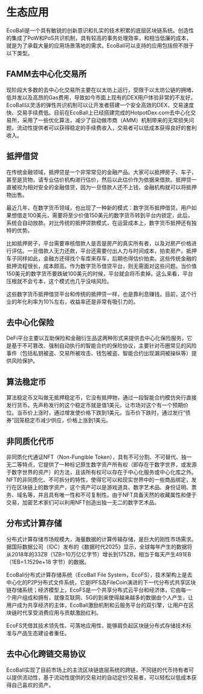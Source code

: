 # 生态应用

EcoBall是一个具有敏锐的创新意识和扎实的技术积累的底层区块链系统。创造性的集成了PoW和PoS共识机制，具有较高的事务处理效率，和相当低廉的成本，就是为了承载大量的应用场景落地的需求。EcoBall可以支持的应用包括但不限于以下类型。

## FAMM去中心化交易所

现阶段大多数的去中心化交易所主要在以太坊上运行，受限于以太坊公链的拥堵、低并发以及高昂的Gas费用，导致如今市面上现有的DEX用户体验非常的不友好。EcoBall以灵活的弹性共识机制可以让开发者搭建一个安全高效的DEX，交易速度快、交易手续费低。目前在EcoBall上已经搭建完成的HotpotDex.com去中心化交易所，采用了一些优化算法，减少了自动做市商（AMM）机制带来的无常损失问题。流动性提供者可以获得稳定的手续费收入，交易者可以低成本获得良好的套利收入。

## 抵押借贷

在传统金融领域，抵押贷是一个非常常见的金融产品。大家可以抵押房子、车子，甚至是货物，请专业估价机构进行估价，然后以此估价作为依据来借款。抵押贷一直被视为相对安全的金融借贷，因为一旦借款人还不上钱，金融机构就可以将抵押物出售。

最近几年，在数字货币领域，也出现了一种新的模式：数字货币抵押借贷。用户如果想借走100美元，需要将至少价值150美元的数字货币转到平台内锁定，此后，系统会自动放款。对比传统的抵押贷款模式，在运营成本上，数字货币抵押还有独特的优势。

比如抵押房子，平台需要审核借款人是否是房产的真实所有者，以及对房产价格进行评估。一旦借款人无力还款，平台还需要付出人力与时间成本，拍卖房产。抵押车子同样如此，金融方还得找个车库来存车，后期也得估价拍卖。这些传统金融的抵押流程很长，成本颇高。作为数字货币借贷平台，则无需面对这些问题。当价值150美元的数字货币要跌破100美元的时候，平台就会将币卖掉。这么来看，平台压根就不会亏本，这个模式也几乎没啥风险。

这些数字货币抵押借贷平台和传统的抵押贷一样，也是靠利息赚钱。目前，这个行业的年化利率为10%左右，收益率还是非常有吸引力的。

## 去中心化保险

DeFi平台主要以互助保险和金融衍生品这两种形式来提供去中心化保险服务，它是基于不可篡改、强制自动执行的智能合约的保险协议，主要针对币圈常见的风险事件（包括私钥被盗、交易所被攻击、钱包被盗、智能合约出现漏洞被操纵等）提供风险保护。

## 算法稳定币

算法稳定币又叫做无抵押稳定币，它没有抵押物，通过一段智能合约模仿央行直接发行货币。先声称发行的这个稳定币就是值1美元，让市场对这个有一个预期价位。当币价上涨时，通过增发使价格下跌到1美元。当币价下跌时，通过发行“债券”回笼稳定币减少供应，价格上涨到1美元。

## 非同质化代币

非同质化代通证NFT（Non-Fungible Token），具有不可分割、不可替代、独一无二等特点，它提供了一种标记原生数字资产所有权（即存在于数字世界，或发源于数字世界的资产）的方法，且该所有权可以存在于中心化服务或中心化库之外。NFT的非同质化、不可拆分的特性，使得它可以和现实世界中的一些商品绑定，发行在区块链上的数字资产，这个资产可以是游戏道具、数字艺术品、身份证明、票务、域名等，并且具有唯一性和不可复制性。由于NFT具备天然的收藏属性和便于交易，加密艺术家们可以利用NFT创造出独一无二的数字艺术品。

## 分布式计算存储

分布式计算存储市场规模大，海量数据的计算传输存储，是巨大的刚性市场需求。据国际数据公司（IDC）发布的《数据时代2025》显示，全球每年产生的数据将从2018年的33ZB（1ZB=10万亿亿字节）增长到175ZB，相当于每天产生491EB（1EB=1.1529e+18 字节）的数据。

EcoBall分布式计算存储系统（EcoBall File System，EcoFS），技术架构上是去中心化的P2P分布式文件系统，它是IPFS及FileCoin演进的下一代分布式共享区块链存储系统；经济模型上，EcoFS是一个共享分布式云平台和经济体，它由每一个用户组成和拥有，就像互联网、5G的到来使得越来越多的数据由个人产生，让用户成为共享经济的主体，EcoBall激励机制和云服务平台的双引擎，让用户在区块链时代享受消费应用与贡献激励红利。

EcoFS凭借其技术领先性、可落地应用性，能够肩负起区块链分布式存储技术标准与产品生态建设者重任。

## 去中心化跨链交易协议

EcoBall实现了目前市场上的主流区块链底层系统的跨链，不同链的代币持有者可以提供流动性，基于流动性提供的交易对的自动定价交易者，可以轻松以低成本获得自己喜欢的资产。

